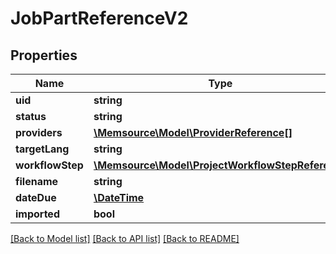 # JobPartReferenceV2

## Properties
Name | Type | Description | Notes
------------ | ------------- | ------------- | -------------
**uid** | **string** |  | [optional] 
**status** | **string** |  | [optional] 
**providers** | [**\Memsource\Model\ProviderReference[]**](ProviderReference.md) |  | [optional] 
**targetLang** | **string** |  | [optional] 
**workflowStep** | [**\Memsource\Model\ProjectWorkflowStepReference**](ProjectWorkflowStepReference.md) |  | [optional] 
**filename** | **string** |  | [optional] 
**dateDue** | [**\DateTime**](\DateTime.md) |  | [optional] 
**imported** | **bool** |  | [optional] 

[[Back to Model list]](../README.md#documentation-for-models) [[Back to API list]](../README.md#documentation-for-api-endpoints) [[Back to README]](../README.md)


